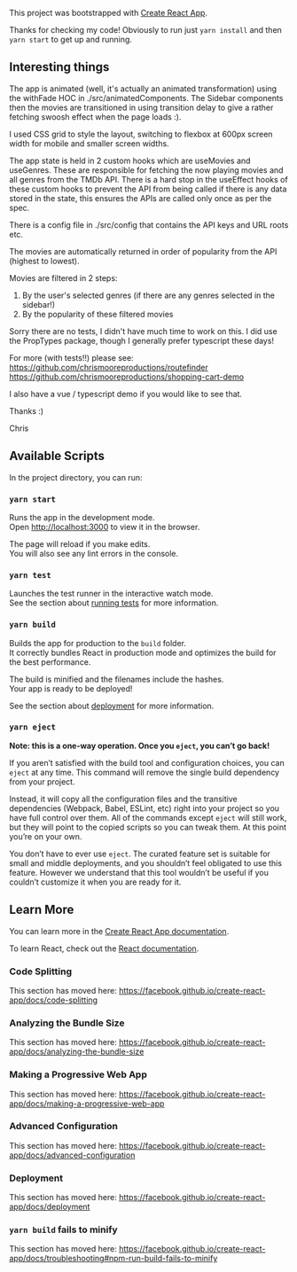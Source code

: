 This project was bootstrapped with [Create React App](https://github.com/facebook/create-react-app).

Thanks for checking my code! Obviously to run just `yarn install` and then `yarn start` to get up and running.

## Interesting things

The app is animated (well, it's actually an animated transformation) using the withFade HOC in ./src/animatedComponents.
The Sidebar components then the movies are transitioned in using transition delay to give a rather fetching swoosh effect
when the page loads :).

I used CSS grid to style the layout, switching to flexbox at 600px screen width for mobile and smaller screen widths.

The app state is held in 2 custom hooks which are useMovies and useGenres. These are responsible for fetching the now playing movies
and all genres from the TMDb API. There is a hard stop in the useEffect hooks of these custom hooks to prevent the API
from being called if there is any data stored in the state, this ensures the APIs are called only once as per the spec.

There is a config file in ./src/config that contains the API keys and URL roots etc.

The movies are automatically returned in order of popularity from the API (highest to lowest).

Movies are filtered in 2 steps:
1) By the user's selected genres (if there are any genres selected in the sidebar!)
2) By the popularity of these filtered movies

Sorry there are no tests, I didn't have much time to work on this. I did use the PropTypes package, though I generally
prefer typescript these days!

For more (with tests!!) please see:
https://github.com/chrismooreproductions/routefinder
https://github.com/chrismooreproductions/shopping-cart-demo

I also have a vue / typescript demo if you would like to see that.

Thanks :)

Chris

## Available Scripts

In the project directory, you can run:

### `yarn start`

Runs the app in the development mode.<br />
Open [http://localhost:3000](http://localhost:3000) to view it in the browser.

The page will reload if you make edits.<br />
You will also see any lint errors in the console.

### `yarn test`

Launches the test runner in the interactive watch mode.<br />
See the section about [running tests](https://facebook.github.io/create-react-app/docs/running-tests) for more information.

### `yarn build`

Builds the app for production to the `build` folder.<br />
It correctly bundles React in production mode and optimizes the build for the best performance.

The build is minified and the filenames include the hashes.<br />
Your app is ready to be deployed!

See the section about [deployment](https://facebook.github.io/create-react-app/docs/deployment) for more information.

### `yarn eject`

**Note: this is a one-way operation. Once you `eject`, you can’t go back!**

If you aren’t satisfied with the build tool and configuration choices, you can `eject` at any time. This command will remove the single build dependency from your project.

Instead, it will copy all the configuration files and the transitive dependencies (Webpack, Babel, ESLint, etc) right into your project so you have full control over them. All of the commands except `eject` will still work, but they will point to the copied scripts so you can tweak them. At this point you’re on your own.

You don’t have to ever use `eject`. The curated feature set is suitable for small and middle deployments, and you shouldn’t feel obligated to use this feature. However we understand that this tool wouldn’t be useful if you couldn’t customize it when you are ready for it.

## Learn More

You can learn more in the [Create React App documentation](https://facebook.github.io/create-react-app/docs/getting-started).

To learn React, check out the [React documentation](https://reactjs.org/).

### Code Splitting

This section has moved here: https://facebook.github.io/create-react-app/docs/code-splitting

### Analyzing the Bundle Size

This section has moved here: https://facebook.github.io/create-react-app/docs/analyzing-the-bundle-size

### Making a Progressive Web App

This section has moved here: https://facebook.github.io/create-react-app/docs/making-a-progressive-web-app

### Advanced Configuration

This section has moved here: https://facebook.github.io/create-react-app/docs/advanced-configuration

### Deployment

This section has moved here: https://facebook.github.io/create-react-app/docs/deployment

### `yarn build` fails to minify

This section has moved here: https://facebook.github.io/create-react-app/docs/troubleshooting#npm-run-build-fails-to-minify
